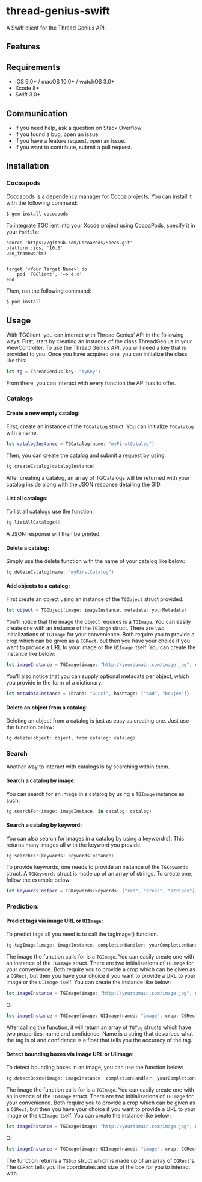 # thread-genius-swift
A Swift client for the Thread Genius API.

## Features

## Requirements
* iOS 9.0+ / macOS 10.0+ / watchOS 3.0+
* Xcode 8+
* Swift 3.0+

## Communication
* If you need help, ask a question on Stack Overflow
* If you found a bug, open an issue.
* If you have a feature request, open an issue.
* If you want to contribute, submit a pull request.

## Installation

### Cocoapods
Cocoapods is a dependency manager for Cocoa projects. You can install it with the following command:
```bash
$ gem install cocoapods
```
To integrate TGClient into your Xcode project using CocoaPods, specify it in your `Podfile`:
```
source 'https://github.com/CocoaPods/Specs.git'
platform :ios, '10.0'
use_frameworks!


target '<Your Target Name>' do
    pod 'TGClient', '~> 4.4'
end
```

Then, run the following command:
```bash
$ pod install
```

## Usage
With TGClient, you can interact with Thread Genius’ API in the following ways:
First, start by creating an instance of the class ThreadGenius in your ViewController. To use the Thread Genius API, you will need a key that is provided to you. Once you have acquired one, you can initialize the class like this:
```swift
let tg = ThreadGenius(key: "myKey")
```
From there, you can interact with every function the API has to offer.

### Catalogs

#### Create a new empty catalog:
First, create an instance of the `TGCatalog` struct. You can initialize `TGCatalog` with a name.
```swift
let catalogInstance = TGCatalog(name: "myFirstCatalog")
```
Then, you can create the catalog and submit a request by using:
```swift
tg.createCatalog(catalogInstance)
```
After creating a catalog, an array of TGCatalogs will be returned with your catalog inside along with the JSON response detailing the GID.
#### List all catalogs:
To list all catalogs use the function:
```swift
tg.listAllCatalogs()
```
A JSON response will then be printed.

#### Delete a catalog:
Simply use the delete function with the name of your catalog like below:
```swift
tg.deleteCatalog(name: "myFirstCatalog")
```

#### Add objects to a catalog:
First create an object using an instance of the `TGObject` struct provided.
```swift
let object = TGObject(image: imageInstance, metadata: yourMetadata)
```
You’ll notice that the image the object requires is a `TGImage`. You can easily create one with an instance of the `TGImage` struct. There are two initializations of `TGImage` for your convenience. Both require you to provide a crop which can be given as a `CGRect`, but then you have your choice if you want to provide a URL to your image or the `UIImage` itself. You can create the instance like below:
```swift
let imageInstance = TGImage(image: "http://yourdomain.com/image.jpg", crop: CGRect(x: 0, y: 0, width: image.size.width, height: image.size.height) )
```
You’ll also notice that you can supply optional metadata per object, which you provide in the form of a dictionary.:
```swift
let metadataInstance = {brand: "Gucci", hashtags: ["bad", "boujee"]}
```

#### Delete an object from a catalog:
Deleting an object from a catalog is just as easy as creating one. Just use the function below:
```swift
tg.delete(object: object, from catalog: catalog)
```

### Search
Another way to interact with catalogs is by searching within them. 

#### Search a catalog by image:
You can search for an image in a catalog by using a `TGImage` instance as such:
```swift
tg.searchFor(image: imageInstace, in catalog: catalog) 
```

#### Search a catalog by keyword:
You can also search for images in a catalog by using a keyword(s). This returns many images all with the keyword you provide.
```swift
tg.searchFor(keywords: keywordsInstance)
```

To provide keywords, one needs to provide an instance of the `TGKeywords` struct. A `TGKeywords` struct is made up of an array of strings. To create one, follow the example below:
```swift
let keywordsInstace = TGKeywords(keywords: ["red", "dress", "stripes"])
```

### Prediction:

#### Predict tags via image URL or `UIImage`:
To predict tags all you need is to call the tagImage() function.

```swift
tg.tagImage(image: imageInstance, completionHandler: yourCompletionHandlerHere)
```
The image the function calls for is a `TGImage`. You can easily create one with an instance of the `TGImage` struct. There are two initializations of `TGImage` for your convenience. Both require you to provide a crop which can be given as a `CGRect`, but then you have your choice if you want to provide a URL to your image or the `UIImage` itself. You can create the instance like below:
```swift
let imageInstance = TGImage(image: "http://yourdomain.com/image.jpg", crop: CGRect(x: 0, y: 0, width: image.size.width, height: image.size.height) )
```
Or
```swift
let imageInstance = TGImage(image: UIImage(named: "image", crop: CGRect(x: 0, y: 0, width: image.size.width, height: image.size.height))
```
After calling the function, it will return an array of `TGTag` structs which have two properties: name and confidence. Name is a string that describes what the tag is of and confidence is a float that tells you the accuracy of the tag. 

#### Detect bounding boxes via image URL or UIImage:
To detect bounding boxes in an image, you can use the function below:
```swift
tg.detectBoxes(image: imageInstance, completionHandler: yourCompletionHandlerHere)
```
The image the function calls for is a `TGImage`. You can easily create one with an instance of the `TGImage` struct. There are two initializations of `TGImage` for your convenience. Both require you to provide a crop which can be given as a `CGRect`, but then you have your choice if you want to provide a URL to your image or the `UIImage` itself. You can create the instance like below:
```swift
let imageInstance = TGImage(image: "http://yourdomain.com/image.jpg", crop: CGRect(x: 0, y: 0, width: image.size.width, height: image.size.height)) 
```
Or
```swift
let imageInstance = TGImage(image: UIImage(named: "image", crop: CGRect(x: 0, y: 0, width: image.size.width, height: image.size.height))
```
The function returns a `TGBox` struct which is made up of an array of `CGRect`'s. The `CGRect` tells you the coordinates and size of the box for you to interact with. 
